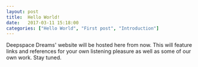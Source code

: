```yaml
---
layout: post
title:  Hello World!
date:   2017-03-11 15:18:00
categories: ["Hello World", "First post", "Introduction"]
---
```


Deepspace Dreams' website will be hosted here from now. This will feature links and references for your own listening pleasure as well as some of our own work. Stay tuned.